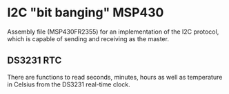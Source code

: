 # I2C "bit banging" MSP430 
Assembly file (MSP430FR2355) for an implementation of the I2C protocol, which is capable of sending and receiving as the master. 

## DS3231 RTC
There are functions to read seconds, minutes, hours as well as temperature in Celsius from the DS3231 real-time clock. 
